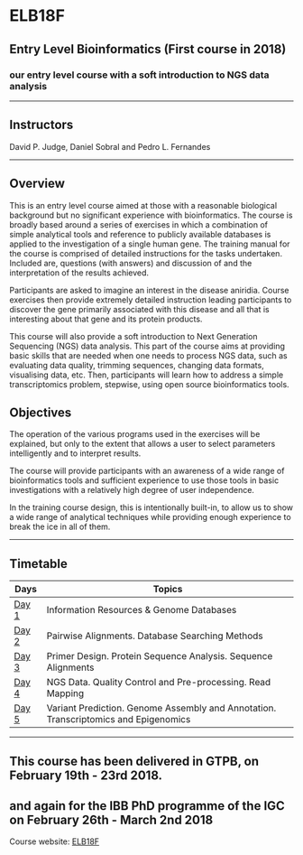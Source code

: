 # ELB18F 

## Entry Level Bioinformatics (First course in 2018)
### our entry level course with a soft introduction to NGS data analysis

-----

## Instructors
David P. Judge, Daniel Sobral and Pedro L. Fernandes

-----

## Overview
This is an entry level course aimed at those with a reasonable biological background but no significant experience with bioinformatics. The course is broadly based around a series of exercises in which a combination of simple analytical tools and reference to publicly available databases is applied to the investigation of a single human gene. The training manual for the course is comprised of detailed instructions for the tasks undertaken. Included are, questions (with answers) and discussion of and the interpretation of the results achieved.

Participants are asked to imagine an interest in the disease aniridia. Course exercises then provide extremely detailed instruction leading participants to discover the gene primarily associated with this disease and all that is interesting about that gene and its protein products.

This course will also provide a soft introduction to Next Generation Sequencing (NGS) data analysis. This part of the course aims at providing basic skills that are needed when one needs to process NGS data, such as evaluating data quality, trimming sequences, changing data formats, visualising data, etc. Then, participants will learn how to address a simple transcriptomics problem, stepwise, using open source bioinformatics tools.

## Objectives
The operation of the various programs used in the exercises will be explained, but only to the extent that allows a user to select parameters intelligently and to interpret results.

The course will provide participants with an awareness of a wide range of bioinformatics tools and sufficient experience to use those tools in basic investigations with a relatively high degree of user independence.

In the training course design, this is intentionally built-in, to allow us to show a wide range of analytical techniques while providing enough experience to break the ice in all of them.

-----

## Timetable

Days | Topics |
----- | ----- |
[Day 1](https://github.com/GTPB/ELB18F/blob/master/INDEX.md) | Information Resources & Genome Databases
[Day 2](https://github.com/GTPB/ELB18F/blob/master/INDEX.md) | Pairwise Alignments. Database Searching Methods
[Day 3](https://github.com/GTPB/ELB18F/blob/master/INDEX.md) | Primer Design. Protein Sequence Analysis. Sequence Alignments
[Day 4](https://github.com/GTPB/ELB18F/blob/master/NGS.md) | NGS Data. Quality Control and Pre-processing. Read Mapping
[Day 5](https://github.com/GTPB/ELB18F/blob/master/NGS.md) | Variant Prediction. Genome Assembly and Annotation. Transcriptomics and Epigenomics

-----

## This course has been delivered in GTPB, on February 19th - 23rd 2018.
## and again for the IBB PhD programme of the IGC on February 26th - March 2nd 2018

Course website: 
[ELB18F](http://gtpb.igc.gulbenkian.pt/bicourses/2018/ELB18F/index.html) 
